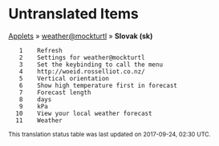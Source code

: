 # Untranslated Items
[Applets](../../../README.md) &#187; [weather@mockturtl](../README.md) &#187; **Slovak (sk)**

       1	Refresh
       2	Settings for weather@mockturtl
       3	Set the keybinding to call the menu
       4	http://woeid.rosselliot.co.nz/
       5	Vertical orientation
       6	Show high temperature first in forecast
       7	Forecast length
       8	days
       9	kPa
      10	View your local weather forecast
      11	Weather

<sup>This translation status table was last updated on 2017-09-24, 02:30 UTC.</sup>
